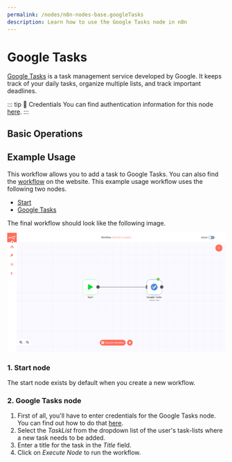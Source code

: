 ```yaml
---
permalink: /nodes/n8n-nodes-base.googleTasks
description: Learn how to use the Google Tasks node in n8n
---
```


# Google Tasks

[Google Tasks](https://www.google.com/tasks/) is a task management service developed by Google. It keeps track of your daily tasks, organize multiple lists, and track important deadlines.

::: tip 🔑 Credentials
You can find authentication information for this node [here](../../../credentials/Google/README.md).
:::

## Basic Operations

<Resource node="Google Tasks" />

## Example Usage

This workflow allows you to add a task to Google Tasks. You can also find the [workflow](https://n8n.io/workflows/428) on the website. This example usage workflow uses the following two nodes.
- [Start](../../core-nodes/Start/README.md)
- [Google Tasks]()

The final workflow should look like the following image.

![A workflow with the Google Tasks node](./workflow.png)

### 1. Start node

The start node exists by default when you create a new workflow.

### 2. Google Tasks node

1. First of all, you'll have to enter credentials for the Google Tasks node. You can find out how to do that [here](../../../credentials/Google/README.md).
2. Select the *TaskList* from the dropdown list of the user's task-lists where a new task needs to be added.
3. Enter a title for the task in the *Title* field.
4. Click on *Execute Node* to run the workflow.

